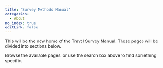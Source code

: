 ```yaml
---
title: 'Survey Methods Manual'
categories:
  - About
no_index: true
editLink: false
---
```


This will be the new home of the Travel Survey Manual. These pages will be divided into sections below.

Browse the available pages, or use the search box above to find something specific.

<TopicIndex root="/surveymanual/" />

